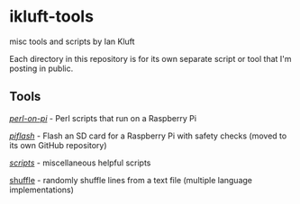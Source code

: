 # ikluft-tools

misc tools and scripts by Ian Kluft

Each directory in this repository is for its own separate script or tool that I'm posting in public.

## Tools

[*perl-on-pi*](perl-on-pi/) - Perl scripts that run on a Raspberry Pi

[*piflash*](https://github.com/ikluft/piflash) - Flash an SD card for a Raspberry Pi with safety checks (moved to its own GitHub repository)

[*scripts*](scripts/) - miscellaneous helpful scripts

[shuffle](shuffle) - randomly shuffle lines from a text file (multiple language implementations)
